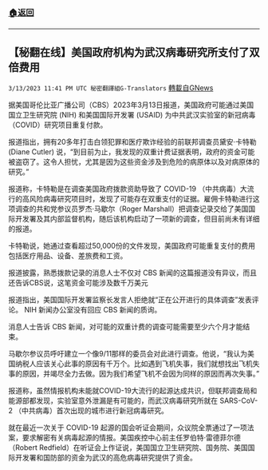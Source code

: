 ###  [:house:返回](README.md)
---


## 【秘翻在线】美国政府机构为武汉病毒研究所支付了双倍费用
`3/13/2023 11:41 PM UTC 秘密翻譯組G-Translators` [轉載自GNews](https://gnews.org/articles/1011317)

据美国哥伦比亚广播公司（CBS）2023年3月13日报道，美国政府可能通过美国国立卫生研究院 (NIH) 和美国国际开发署 (USAID) 为中共武汉实验室的新冠病毒（COVID）研究项目重复付款。

报道指出，拥有20多年打击白领犯罪和医疗欺诈经验的前联邦调查员黛安·卡特勒 (Diane Cutler) 说，“到目前为止，我发现的双重计费证据表明，政府的资金可能被盗窃了。这令人担忧，尤其是因为这些资金涉及到危险的病原体以及对病原体的研究。”

报道称，卡特勒是在调查美国政府拨款资助导致了 COVID-19 （中共病毒）大流行的高风险病毒研究项目时，发现了可能存在双重支付的证据。雇佣卡特勒进行这项调查的共和党参议员罗杰·马歇尔（Roger Marshall）把调查记录交给了美国国际开发署及其内部监督机构，随后该机构启动了一项新的调查，但目前尚未有详细的报道。

卡特勒说，她通过查看超过50,000份的文件发现，美国政府可能重复支付的费用包括医疗用品、设备、差旅费和工资。

报道披露，熟悉拨款记录的消息人士不仅对 CBS 新闻的这篇报道没有异议，而且还告诉CBS说，这笔资金可能涉及数千万美元

报道指出，美国国际开发署监察长发言人拒绝就“正在公开进行的具体调查”发表评论。 NIH 新闻办公室没有回应 CBS 新闻的质询。

消息人士告诉 CBS 新闻，对可能的双重计费的调查可能需要至少六个月才能结束。

马歇尔参议员呼吁建立一个像9/11那样的委员会对此进行调查。他说，“我认为美国纳税人应该关心此事的原因有千万个。比如遇到飞机失事，我们就想找出飞机失事的原因，并竭尽全力去做。因为我们希望飞机不会因为同样的原因而再次失事。”

报道称，虽然情报机构未能就COVID-19大流行的起源达成共识，但联邦调查局和能源部都发现，实验室意外泄漏是有可能的，而武汉病毒研究所就在 SARS-CoV-2 （中共病毒）首次出现的城市进行新冠病毒研究。

就在最近一次关于 COVID-19 起源的国会听证会期间，众议院全票通过了一项法案，要求解密有关病毒起源的情报。美国疾控中心前主任罗伯特·雷德菲尔德（Robert Redfield）在听证会上作证说，美国国立卫生研究院、国务院、美国国际开发署和国防部的资金为武汉的高危病毒研究提供了资金。

